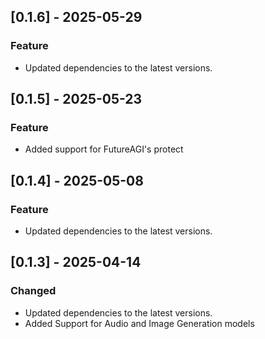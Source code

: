 ## [0.1.6] - 2025-05-29
### Feature
- Updated dependencies to the latest versions.

## [0.1.5] - 2025-05-23
### Feature
- Added support for FutureAGI's protect

## [0.1.4] - 2025-05-08
### Feature
- Updated dependencies to the latest versions.

## [0.1.3] - 2025-04-14
### Changed
- Updated dependencies to the latest versions.
- Added Support for Audio and Image Generation models
